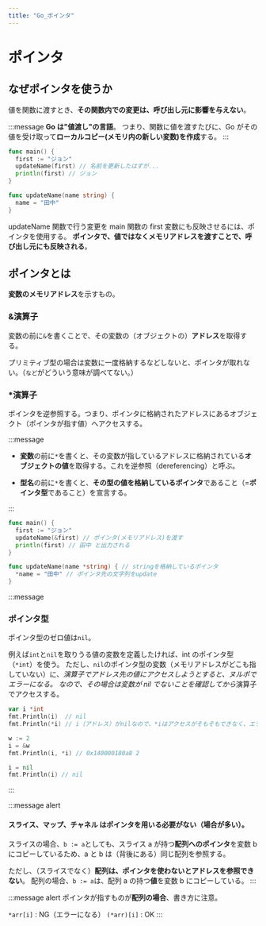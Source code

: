 ```yaml
---
title: "Go_ポインタ"
---
```


# ポインタ

## なぜポインタを使うか

値を関数に渡すとき、**その関数内での変更は、呼び出し元に影響を与えない**。

:::message
**Go は"値渡し"の言語**。
つまり、関数に値を渡すたびに、Go がその値を受け取って**ローカルコピー(メモリ内の新しい変数)を作成**する。
:::

```go
func main() {
  first := "ジョン"
  updateName(first) // 名前を更新したはずが...
  println(first) // ジョン
}

func updateName(name string) {
  name = "田中"
}
```

updateName 関数で行う変更を main 関数の first 変数にも反映させるには、ポインタを使用する。
**ポインタで、値ではなくメモリアドレスを渡すことで、呼び出し元にも反映される**。

## ポインタとは

**変数のメモリアドレス**を示すもの。

### &演算子

変数の前に`&`を書くことで、その変数の（オブジェクトの）**アドレス**を取得する。

プリミティブ型の場合は変数に一度格納するなどしないと、ポインタが取れない。（`など`がどういう意味が調べてない。）

### \*演算子

ポインタを逆参照する。つまり、ポインタに格納されたアドレスにあるオブジェクト（ポインタが指す値）へアクセスする。

:::message

- **変数**の前に`*`を書くと、その変数が指しているアドレスに格納されている**オブジェクトの値**を取得する。これを逆参照（dereferencing）と呼ぶ。

- **型名**の前に`*`を書くと、**その型の値を格納しているポインタ**であること（=**ポインタ型**であること）を宣言する。

:::

```go
func main() {
  first := "ジョン"
  updateName(&first) // ポインタ(メモリアドレス)を渡す
  println(first) // 田中 と出力される
}

func updateName(name *string) { // stringを格納しているポインタ
  *name = "田中" // ポインタ先の文字列をupdate
}
```

:::message

### ポインタ型

ポインタ型のゼロ値は`nil`。

例えば`int`と`nil`を取りうる値の変数を定義したければ、int のポインタ型（`*int`）を使う。
ただし、`nil`のポインタ型の変数（メモリアドレスがどこも指していない）に、*演算子でアドレス先の値にアクセスしようとすると、ヌルポでエラーになる。
なので、その場合は変数が nil でないことを確認してから*演算子でアクセスする。

```go
var i *int
fmt.Println(i)  // nil
fmt.Println(*i) // i（アドレス）がnilなので、*iはアクセスがそもそもできなく、エラーになる

w := 2
i = &w
fmt.Println(i, *i) // 0x140000180a8 2

i = nil
fmt.Println(i) // nil
```

:::

:::message alert

#### スライス、マップ、チャネル はポインタを用いる必要がない（場合が多い）。

スライスの場合、`b := a`としても、スライス a が持つ**配列へのポインタ**を変数 b にコピーしているため、a と b は（背後にある）同じ配列を参照する。

ただし、（スライスでなく）**配列は、ポインタを使わないとアドレスを参照できない**。
配列の場合、`b := a`は、配列 a の持つ**値**を変数 b にコピーしている。
:::

:::message alert
ポインタが指すものが**配列の場合**、書き方に注意。

`*arr[i]` : NG（エラーになる）
`(*arr)[i]` : OK
:::
